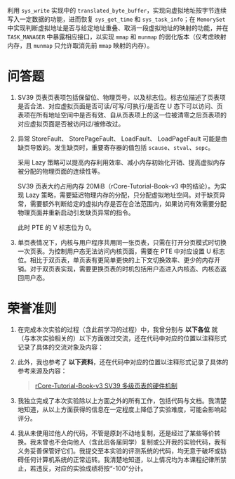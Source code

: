 利用 `sys_write` 实现中的 `translated_byte_buffer`，实现向虚拟地址按字节连续写入一定数据的功能，进而恢复 `sys_get_time` 和 `sys_task_info`；在 `MemorySet` 中实现判断虚拟地址是否与给定地址重叠、取消一段虚拟地址的映射的功能，并在 `TASK_MANAGER` 中暴露相应接口，以实现 `mmap` 和 `munmap` 的弱化版本（仅考虑映射内存，且 `munmap` 只允许取消先前 `mmap` 映射的内存）。

# 问答题

1. SV39 页表页表项包括保留位、物理页号，以及标志位。标志位描述了页表项是否合法、对应虚拟页面是否可读/可写/可执行/是否在 U 态下可以访问、页表项在所有地址空间中是否有效、自从页表项上的这一位被清零之后页表项的对应虚拟页面是否被访问过/被修改过。

2. 异常 StoreFault、 StorePageFault、 LoadFault、 LoadPageFault 可能是由缺页导致的。发生缺页时，重要寄存器的值包括 `scause`、`stval`、`sepc`。
   
   采用 Lazy 策略可以提高内存利用效率、减小内存初始化开销、提高虚拟内存被分配的物理页面的连续性等。

   SV39 页表大约占用内存 20MiB（rCore-Tutorial-Book-v3 中的结论）。为实现 Lazy 策略，需要延迟物理内存的分配，只分配虚拟地址空间。对于缺页异常，需要额外判断给定的虚拟内存是否在合法范围内，如果访问有效需要分配物理页面并重新启动引发缺页异常的指令。

   此时 PTE 的 V 标志位为 0。

3. 单页表情况下，内核与用户程序共用同一张页表，只需在打开分页模式时切换一次页表。为控制用户态无法访问内核页面，需要在 PTE 中对应设置 U 标志位。相比于双页表，单页表有更简单更快的上下文切换效率、更少的内存开销。对于双页表实现，需要更换页表的时机包括用户态进入内核态、内核态返回用户态。

# 荣誉准则

1. 在完成本次实验的过程（含此前学习的过程）中，我曾分别与 **以下各位** 就（与本次实验相关的）以下方面做过交流，还在代码中对应的位置以注释形式记录了具体的交流对象及内容：

2. 此外，我也参考了 **以下资料**，还在代码中对应的位置以注释形式记录了具体的参考来源及内容：

   > [rCore-Tutorial-Book-v3 SV39 多级页表的硬件机制](https://rcore-os.cn/rCore-Tutorial-Book-v3/chapter4/3sv39-implementation-1.html)

3. 我独立完成了本次实验除以上方面之外的所有工作，包括代码与文档。我清楚地知道，从以上方面获得的信息在一定程度上降低了实验难度，可能会影响起评分。

4. 我从未使用过他人的代码，不管是原封不动地复制，还是经过了某些等价转换。我未曾也不会向他人（含此后各届同学）复制或公开我的实验代码，我有义务妥善保管好它们。我提交至本实验的评测系统的代码，均无意于破坏或妨碍任何计算机系统的正常运转。我清楚地知道，以上情况均为本课程纪律所禁止，若违反，对应的实验成绩将按“-100”分计。
